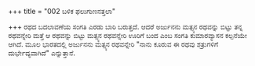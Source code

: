 +++
title = "002 ಬಳಿಕ ಫಲುಗುಣನತ್ತಲಾ"

+++
ರಥದ ಬದಲಾವಣೆಯ ಸಂಗತಿ ಎರಡು ಬಾರಿ ಬರುತ್ತದೆ. ಆದರೆ ಅರ್ಜುನನು ಮತ್ಸ್ಯನ ರಥವನ್ನು ಬಿಟ್ಟು ತನ್ನ ರಥವನ್ನೇರಿ ಮತ್ತೆ ಆ ರಥವನ್ನು  ಬಿಟ್ಟು ಮತ್ಸ್ಯನ ರಥವನ್ನೇರಿ ಊರಿಗೆ ಬಂದ ಎಂಬ ಸಂಗತಿ ಕುಮಾರವ್ಯಾಸನ ಕಲ್ಪನೆಯೇ ಆಗಿದೆ. ಮೂಲ ಭಾರತದಲ್ಲಿ ಅರ್ಜುನನು ಮತ್ಸ್ಯನ ರಥವನ್ನೇರಿ "ನಾನು ಕೂರುವ ಈ ರಥವು ಶತ್ರುಗಳಿಗೆ ದುರ್ಭೇದ್ಯವಾಗಿದೆ" ಎನ್ನುತ್ತಾನೆ.
